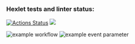 ### Hexlet tests and linter status:
[![Actions Status](https://github.com/YaroslavGrigoryev/python-project-lvl1/workflows/hexlet-check/badge.svg)](https://github.com/YaroslavGrigoryev/python-project-lvl1/actions)
<a href="https://codeclimate.com/github/codeclimate/codeclimate/maintainability"><img src="https://api.codeclimate.com/v1/badges/a99a88d28ad37a79dbf6/maintainability" /></a>

![example workflow](https://github.com/github/docs/actions/workflows/main.yml/badge.svg)
![example event parameter](https://github.com/github/docs/actions/workflows/main.yml/badge.svg?event=pull_request)